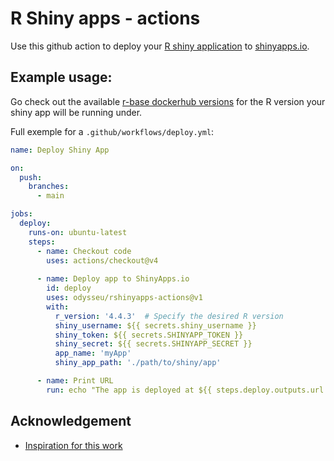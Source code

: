 # R Shiny apps - actions


Use this github action to deploy your [R shiny application](https://shiny.posit.co/) to [shinyapps.io](https://www.shinyapps.io/).

## Example usage:

Go check out the available [r-base dockerhub versions](https://hub.docker.com/_/r-base/tags) for the R version your shiny app will be running under.

Full exemple for a `.github/workflows/deploy.yml`:

```yml
name: Deploy Shiny App

on:
  push:
    branches:
      - main

jobs:
  deploy:
    runs-on: ubuntu-latest
    steps:
      - name: Checkout code
        uses: actions/checkout@v4
        
      - name: Deploy app to ShinyApps.io
        id: deploy
        uses: odysseu/rshinyapps-actions@v1
        with:
          r_version: '4.4.3'  # Specify the desired R version
          shiny_username: ${{ secrets.shiny_username }}
          shiny_token: ${{ secrets.SHINYAPP_TOKEN }}
          shiny_secret: ${{ secrets.SHINYAPP_SECRET }}
          app_name: 'myApp'
          shiny_app_path: './path/to/shiny/app'

      - name: Print URL
        run: echo "The app is deployed at ${{ steps.deploy.outputs.url }}"
```

## Acknowledgement

- [Inspiration for this work](https://github.com/qwert666/shinyapps-actions)
